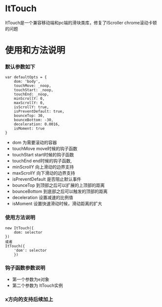 # ItTouch
ItTouch是一个兼容移动端和pc端的滑块类库，修复了IScroller chrome滚动卡顿的问题
# 使用和方法说明
### 默认参数如下
```
var defaultOpts = {
    dom: 'body',
    touchMove: _noop,
    touchStart: _noop,
    touchEnd: _noop,
    minScrollY: 0,
    maxScrollY: 0,
    isScrollY: true,
    isPreventDefault: true,
    bounceTop: 30,
    bounceBottom: -30,
    deceleration: 0.0016,
    isMoment: true
}
```
- dom 为需要滚动的容器
- touchMove move时候的钩子函数
- touchStart start时候的钩子函数
- touchEnd end时候的钩子函数,
- minScrollY 向上滑动的边界支持
- maxScrollY 向下滑动的边界支持
- isPreventDefault 是否阻止默认事件
- bounceTop 到顶部之后可以扩展的上顶部的距离
- bounceBottom 到底部之后可以触发的顶部的距离
- deceleration 设置减速的比例值
- isMoment 设置快速滑动时候，滑动距离的扩大

### 使用方法说明
```
new ItTouch({
    dom: selector
})
或者
ItTouch({
    'dom': selector
    })
```
### 钩子函数参数说明
- 第一个参数为e对象
- 第二个参数为 ItTouch实例

### x方向的支持后续加上

